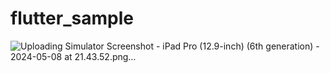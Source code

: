 # flutter_sample
![Uploading Simulator Screenshot - iPad Pro (12.9-inch) (6th generation) - 2024-05-08 at 21.43.52.png…]()
